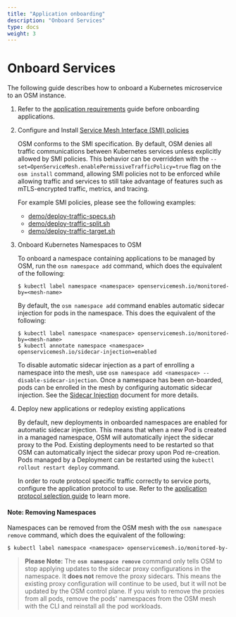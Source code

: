 ```yaml
---
title: "Application onboarding"
description: "Onboard Services"
type: docs
weight: 3
---
```


# Onboard Services
The following guide describes how to onboard a Kubernetes microservice to an OSM instance.

1. Refer to the [application requirements](/docs/guides/app_onboarding/prereqs) guide before onboarding applications.

1. Configure and Install [Service Mesh Interface (SMI) policies](https://github.com/servicemeshinterface/smi-spec)

    OSM conforms to the SMI specification. By default, OSM denies all traffic communications between Kubernetes services unless explicitly allowed by SMI policies. This behavior can be overridden with the `--set=OpenServiceMesh.enablePermissiveTrafficPolicy=true` flag on the `osm install` command, allowing SMI policies not to be enforced while allowing traffic and services to still take advantage of features such as mTLS-encrypted traffic, metrics, and tracing.

    For example SMI policies, please see the following examples:
    - [demo/deploy-traffic-specs.sh](https://github.com/openservicemesh/osm/blob/release-v0.9/demo/deploy-traffic-specs.sh)
    - [demo/deploy-traffic-split.sh](https://github.com/openservicemesh/osm/blob/release-v0.9/demo/deploy-traffic-split.sh)
    - [demo/deploy-traffic-target.sh](https://github.com/openservicemesh/osm/blob/release-v0.9/demo/deploy-traffic-target.sh)

1. Onboard Kubernetes Namespaces to OSM

    To onboard a namespace containing applications to be managed by OSM, run the `osm namespace add` command, which does the equivalent of the following:

    ```console
    $ kubectl label namespace <namespace> openservicemesh.io/monitored-by=<mesh-name>
    ```

    By default, the `osm namespace add` command enables automatic sidecar injection for pods in the namespace.
    This does the equivalent of the following:

    ```console
    $ kubectl label namespace <namespace> openservicemesh.io/monitored-by=<mesh-name>
    $ kubectl annotate namespace <namespace> openservicemesh.io/sidecar-injection=enabled
    ```

    To disable automatic sidecar injection as a part of enrolling a namespace into the mesh, use `osm namespace add <namespace> --disable-sidecar-injection`.
    Once a namespace has been on-boarded, pods can be enrolled in the mesh by configuring automatic sidecar injection. See the [Sidecar Injection](/docs/guides/app_onboarding/sidecar_injection) document for more details.

1.  Deploy new applications or redeploy existing applications

    By default, new deployments in onboarded namespaces are enabled for automatic sidecar injection. This means that when a new Pod is created in a managed namespace, OSM will automatically inject the sidecar proxy to the Pod.
    Existing deployments need to be restarted so that OSM can automatically inject the sidecar proxy upon Pod re-creation. Pods managed by a Deployment can be restarted using the `kubectl rollout restart deploy` command.

    In order to route protocol specific traffic correctly to service ports, configure the application protocol to use. Refer to the [application protocol selection guide](/docs/guides/app_onboarding/app_protocol_selection) to learn more.

#### Note: Removing Namespaces
Namespaces can be removed from the OSM mesh with the `osm namespace remove` command, which does the equivalent of the following:

```console
$ kubectl label namespace <namespace> openservicemesh.io/monitored-by-
```

> **Please Note:**
> The **`osm namespace remove`** command only tells OSM to stop applying updates to the sidecar proxy configurations in the namespace. It **does not** remove the proxy sidecars. This means the existing proxy configuration will continue to be used, but it will not be updated by the OSM control plane. If you wish to remove the proxies from all pods, remove the pods' namespaces from the OSM mesh with the CLI and reinstall all the pod workloads.

